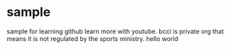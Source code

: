 # sample
sample for learning github
learn more with youtube.
bcci is private org that means it is not regulated by the sports ministry.
hello world
